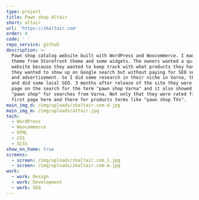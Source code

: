 ```yaml
---
type: project
title: Pawn shop Altair
short: altair
url: 'https://zkaltair.com'
order: 4
code: ' '
repo_service: github
description: >-
  Pawn shop catalog website built with WordPress and Woocommerce. I made a child
  theme from Storefront theme and some widgets. The owners wanted a quick
  website because they wanted to keep track with what products they have. Also
  they wanted to show up on Google search but without paying for SEO services
  and advertisement. So I did some research in their niche in Varna, their city,
  and did some local SEO. 3 months after release of the site they were on first
  page on the search for the term "pawn shop Varna" and it also showed up for
  "pawn shop" for searches from Varna. Not only that they were rated first or on
  first page here and there for products terms like "pawn shop TVs".
main_img_d: /img/uploads/zkaltair.com-d.jpg
main_img_m: /img/uploads/altair.jpg
tech:
  - WordPress
  - Woocommerce
  - HTML
  - CSS
  - SCSS
show_on_home: true
screens:
  - screen: /img/uploads/zkaltair.com_1.jpg
  - screen: /img/uploads/zkaltair.com-m.jpg
work:
  - work: Design
  - work: Development
  - work: SEO
---
```


